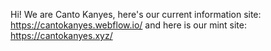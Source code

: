 Hi! We are Canto Kanyes, here's our current information site: https://cantokanyes.webflow.io/
and here is our mint site: https://cantokanyes.xyz/
